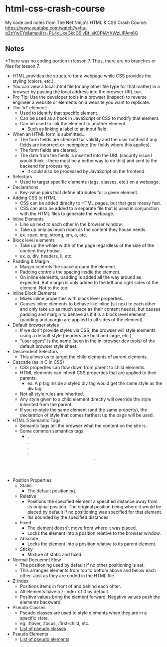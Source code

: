 # html-css-crash-course
My code and notes from The Net Ninja's HTML &amp; CSS Crash Course: https://www.youtube.com/watch?v=hu-q2zYwEYs&amp;list=PL4cUxeGkcC9ivBf_eKCPIAYXWzLlPAm6G


## Notes

*There was no coding portion in lesson 7. Thus, there are no branches or files for lesson 7.

- HTML provides the structure for a webpage while CSS provides the styling  (colors, etc.).
- You can view a local .html file (or any other file type for that matter) in a browser by pasting the local address into the browser URL bar.
- Pro Tip: Use the developer tools in a browser (inspect) to reverse engineer a website or elements on a website you want to replicate.
- The 'id' element:
    - Used to identify that specific element.
    - Can be used as a hook in JavaScript or CSS to modify that element.
    - Can be used to link the element to another element.
        - Such as linking a label to an input field.
- When an HTML form is submitted...
    - The form fields are checked for validity and the user notified if any fields are incorrect or incomplete (for fields where this applies).
    - The form fields are cleared.
    - The data from the fields is inserted into the URL (security issue I would think - there must be a better way to do this) and sent to the backend for processing.
        - It could also be processed by JavaScript on the frontend.
- Selectors
    - Used to target specific elements (tags, classes, etc.) on a webpage.
- Declarations
    - Key-value pairs that define attributes for a given element.
- Adding CSS to HTML
    - CSS can be added direclty to HTML pages, but that gets messy fast.
    - CSS can also be added to a separate file that is used in conjunction with the HTML files to generate the webpage.
- Inline Elements
    - Line up next to each other in the browser window.
    - Take up only as much room as the content they house needs.
    - ex. span, img, strong, em, a, etc.
- Block level elements
    - Take up the whole width of the page regardless of the size of the content they house.
    - ex. p, div, headers, li, etc.
- Padding & Margin
    - Margin controls the space around the element.
    - Padding controls the spacing insdie the element.
    - On inline elements, padding is added all the way around as expected. But margin is only added to the left and right sides of the element. Not to the top.
- Inline Block Elements
    - Mixes inline properties with block level properties.
    - Causes inline elements to behave like inline (sit next to each other and only take up as much space as their content needs), but causes padding and margin to behave as if it is a block level element (padding and margin are applied to all sides of the element).
- Default browser styles
    - If we don't provide styles via CSS, the browser will style elements using a default style (headers are bold and large, etc.).
    - "user agent" is the name (seen in the in-browser dev tools) of the default browser style sheet.
- Descendent Selectors
    - This allows us to target the child elements of parent elements.
- Cascade (as in C in CSS)
    - CSS properties can flow down from parent to child elements.
    - HTML elements can inherit CSS properties that are applied to their parents.
        - ex. A p tag inside a styled div tag would get the same style as the div tag.
    - Not all style rules are inherited.
    - Any style given to a child element directly will override the style inherited from the parent.
    - If you re-style the same element (and the same property), the declaration of style that comes farthest up the page will be used.
- HTML 5 Semantic Tags
    - Semantic tags tell the browser what the content on the site is.
    - Some common semantics tags
        - <main>, <section>, <article>, <aside>, <header>, <footer>
- Position Properties
    - Static
        - The default positioning.
    - Relative
        - Positions the specified element a specified distance away from its original position. The original position being where it would be placed by default if no positioning was specified for that element.
        - Itis bounded by the specified distances.
    - Fixed
        - The element doesn't move from where it was placed.
        - Locks the element into a position relative to the browser window.
    - Absolute
        - Locks the element into a position relative to its parent element.
    - Sticky
        - Mixture of static and fixed.
- Normal Docuemnt Flow
    - The positioning used by default if no other positioning is set.
    - This arranges elements from top to bottom above and below each other. Just as they are coded in the HTML file.
- Z-Index
    - Positions items in front of and behind each ohter.
    - All elements have a z-index of 0 by default.
    - Positive values bring the element forward. Negative values push the elements backward.
- Pseudo Classes
    - Pseudo classes are used to style elements when they are in a specific state.
    - eg. :hover, :focus, :first-child, etc.
    - [List of pseudo classes](https://developer.mozilla.org/en-US/docs/Web/CSS/Pseudo-classes) 
- Pseudo Elements
    - [List of pseudo elements](https://developer.mozilla.org/en-US/docs/Web/CSS/Pseudo-elements) 